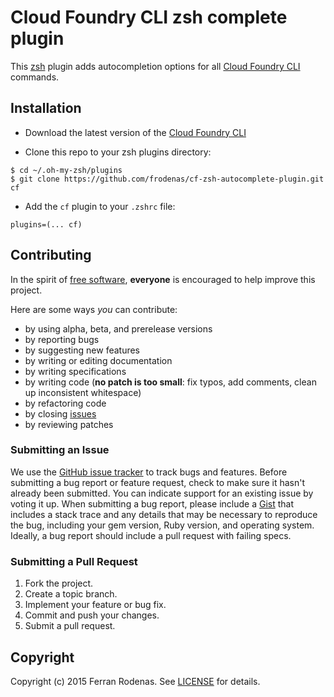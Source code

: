# Cloud Foundry CLI zsh complete plugin

This [zsh](http://www.zsh.org/) plugin adds autocompletion options for all [Cloud Foundry CLI](http://docs.cloudfoundry.org/devguide/installcf/) commands.

## Installation

* Download the latest version of the [Cloud Foundry CLI](https://github.com/cloudfoundry/cli#downloads)

* Clone this repo to your zsh plugins directory:

```
$ cd ~/.oh-my-zsh/plugins
$ git clone https://github.com/frodenas/cf-zsh-autocomplete-plugin.git cf
```

* Add the `cf` plugin to your `.zshrc` file:

```
plugins=(... cf)
```

## Contributing

In the spirit of [free software](http://www.fsf.org/licensing/essays/free-sw.html), **everyone** is encouraged to help improve this project.

Here are some ways *you* can contribute:

* by using alpha, beta, and prerelease versions
* by reporting bugs
* by suggesting new features
* by writing or editing documentation
* by writing specifications
* by writing code (**no patch is too small**: fix typos, add comments, clean up inconsistent whitespace)
* by refactoring code
* by closing [issues](https://github.com/frodenas/cf-zsh-autocomplete-plugin/issues)
* by reviewing patches

### Submitting an Issue
We use the [GitHub issue tracker](https://github.com/frodenas/cf-zsh-autocomplete-plugin/issues) to track bugs and features.
Before submitting a bug report or feature request, check to make sure it hasn't already been submitted. You can indicate
support for an existing issue by voting it up. When submitting a bug report, please include a
[Gist](http://gist.github.com/) that includes a stack trace and any details that may be necessary to reproduce the bug,
including your gem version, Ruby version, and operating system. Ideally, a bug report should include a pull request with
 failing specs.

### Submitting a Pull Request

1. Fork the project.
2. Create a topic branch.
3. Implement your feature or bug fix.
4. Commit and push your changes.
5. Submit a pull request.

## Copyright

Copyright (c) 2015 Ferran Rodenas. See [LICENSE](https://github.com/frodenas/cf-zsh-autocomplete-plugin/blob/master/LICENSE) for details.
